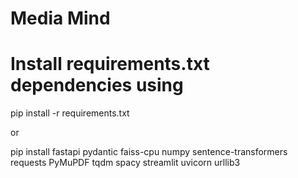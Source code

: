 # Media Mind

# Install requirements.txt dependencies using
pip install -r requirements.txt

or 

pip install fastapi pydantic faiss-cpu numpy sentence-transformers requests PyMuPDF tqdm spacy streamlit uvicorn urllib3

